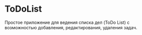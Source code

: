 # ToDoList
Простое приложение для ведения списка дел (ToDo List) с возможностью добавления, редактирования, удаления задач.
